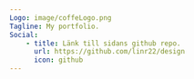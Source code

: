 ```yaml
---
Logo: image/coffeLogo.png
Tagline: My portfolio.
Social:
    - title: Länk till sidans github repo.
      url: https://github.com/linr22/design
      icon: github
---
```

